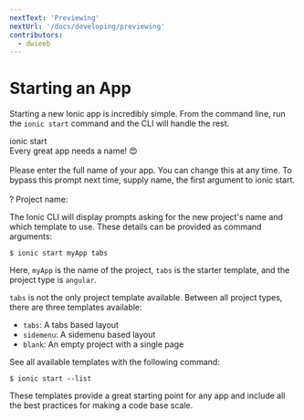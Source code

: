 ```yaml
---
nextText: 'Previewing'
nextUrl: '/docs/developing/previewing'
contributors:
  - dwieeb
---
```


# Starting an App

Starting a new Ionic app is incredibly simple. From the command line, run the `ionic start` command and the CLI will handle the rest.

<command-line>
    <command-prompt>ionic start</command-prompt>
    <command-output>
        <br />
        <span class="bold">Every great app needs a name! 😍</span><br />
        <br />
        Please enter the full name of your app. You can change this at any time.
        To bypass this prompt next time, supply <span class="cyan">name</span>,
        the first argument to <span class="cyan">ionic start</span>.<br />
        <br />
        <span class="bold green">?</span> <span class="bold">Project name:</span> <command-cursor blink></command-cursor><br />
    </command-output>
</command-line>

The Ionic CLI will display prompts asking for the new project's name and which template to use. These details can be provided as command arguments:

```shell
$ ionic start myApp tabs
```

Here, `myApp` is the name of the project, `tabs` is the starter template, and the project type is `angular`.

`tabs` is not the only project template available. Between all project types, there are three templates available:

- `tabs`: A tabs based layout
- `sidemenu`: A sidemenu based layout
- `blank`: An empty project with a single page

See all available templates with the following command:

```shell
$ ionic start --list
```

These templates provide a great starting point for any app and include all the best practices for making a code base scale.
